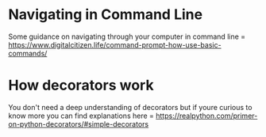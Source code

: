 # Navigating in Command Line 

Some guidance on navigating through your computer in command line = https://www.digitalcitizen.life/command-prompt-how-use-basic-commands/

# How decorators work

You don't need a deep understanding of decorators but if youre curious to know more you can find explanations here = https://realpython.com/primer-on-python-decorators/#simple-decorators
